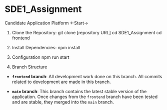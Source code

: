 # SDE1_Assignment
Candidate Application Platform
<-Start->


1. Clone the Repository:
git clone [repository URL]
cd SDE1_Assignment
cd frontend


2. Install Dependencies:
npm install


3. Configuration
npm run start 


4. Branch Structure
- **`frontend` branch**:  All development work done on this branch. All commits related to development are made in this branch.

- **`main` branch**: This branch contains the latest stable version of the application. Once changes from the `frontend` branch have been tested and are stable, they merged into the `main` branch.
